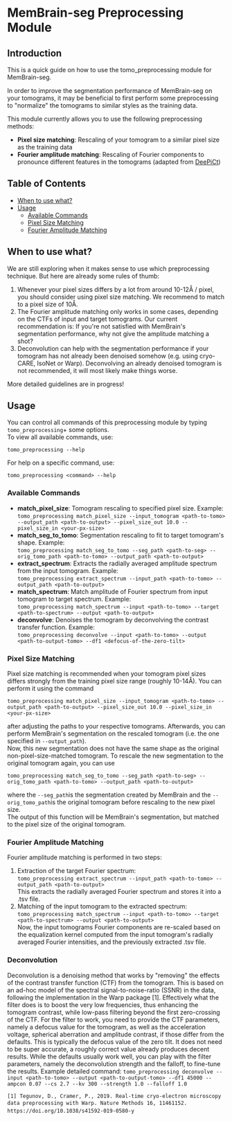 # MemBrain-seg Preprocessing Module

## Introduction

This is a quick guide on how to use the tomo_preprocessing module for MemBrain-seg. 

In order to improve the segmentation performance of MemBrain-seg on your tomograms,
it may be beneficial to first perform some preprocessing to "normalize" the tomograms
to similar styles as the training data.

This module currently allows you to use the following preprocessing methods:
- **Pixel size matching**: Rescaling of your tomogram to a similar pixel size as the training data
- **Fourier amplitude matching**: Rescaling of Fourier components to pronounce different features in the tomograms (adapted from [DeePiCt](https://github.com/ZauggGroup/DeePiCt))

## Table of Contents
- [When to use what?](#when-to-use-what)
- [Usage](#usage)
  - [Available Commands](#available-commands)
  - [Pixel Size Matching](#pixel-size-matching)
  - [Fourier Amplitude Matching](#fourier-amplitude-matching)


## When to use what?

We are still exploring when it makes sense to use which preprocessing technique. But here are 
already some rules of thumb:

1. Whenever your pixel sizes differs by a lot from around 10-12&Aring; / pixel, you should consider using pixel size matching. We recommend to match to a pixel size of 10&Aring;.
2. The Fourier amplitude matching only works in some cases, depending on the CTFs of input 
and target tomograms. Our current recommendation is: If you're not satisfied with MemBrain's 
segmentation performance, why not give the amplitude matching a shot?
3. Deconvolution can help with the segmentation performance if your tomogram has not already been denoised somehow (e.g. using cryo-CARE, IsoNet or Warp). Deconvolving an already denoised tomogram is not recommended, it will most likely make things worse.

More detailed guidelines are in progress!

## Usage
You can control all commands of this preprocessing module by typing `tomo_preprocessing`+ some options.  
To view all available commands, use:

`tomo_preprocessing --help`

For help on a specific command, use:

`tomo_preprocessing <command> --help`

### **Available Commands**


- **match_pixel_size**: Tomogram rescaling to specified pixel size. Example:  
`tomo_preprocessing match_pixel_size --input_tomogram <path-to-tomo> --output_path <path-to-output> --pixel_size_out 10.0 --pixel_size_in <your-px-size>`
- **match_seg_to_tomo**: Segmentation rescaling to fit to target tomogram's shape. Example:  
`tomo_preprocessing match_seg_to_tomo --seg_path <path-to-seg> --orig_tomo_path <path-to-tomo> --output_path <path-to-output>`
- **extract_spectrum**: Extracts the radially averaged amplitude spectrum from the input tomogram. Example:  
`tomo_preprocessing extract_spectrum --input_path <path-to-tomo> --output_path <path-to-output>`
- **match_spectrum**: Match amplitude of Fourier spectrum from input tomogram to target spectrum. Example:  
`tomo_preprocessing match_spectrum --input <path-to-tomo> --target <path-to-spectrum> --output <path-to-output>`
- **deconvolve**: Denoises the tomogram by deconvolving the contrast transfer function. Example:  
`tomo_preprocessing deconvolve --input <path-to-tomo> --output <path-to-output-tomo> --df1 <defocus-of-the-zero-tilt>`

### **Pixel Size Matching**
Pixel size matching is recommended when your tomogram pixel sizes differs strongly from the training pixel size range (roughly 10-14&Aring;). You can perform it using the command

`tomo_preprocessing match_pixel_size --input_tomogram <path-to-tomo> --output_path <path-to-output> --pixel_size_out 10.0 --pixel_size_in <your-px-size>`

after adjusting the paths to your respective tomograms.
Afterwards, you can perform MemBrain's segmentation on the rescaled tomogram (i.e. the one specified in `--output_path`).  
Now, this new segmentation does not have the same shape as the original non-pixel-size-matched tomogram. To rescale the new segmentation to the original tomogram again, you can use

`tomo_preprocessing match_seg_to_tomo --seg_path <path-to-seg> --orig_tomo_path <path-to-tomo> --output_path <path-to-output>`

where the `--seg_path`is the segmentation created by MemBrain and the `--orig_tomo_path`is the original tomogram before rescaling to the new pixel size.  
The output of this function will be MemBrain's segmentation, but matched to the pixel size of the original tomogram.


### **Fourier Amplitude Matching**
Fourier amplitude matching is performed in two steps:

1. Extraction of the target Fourier spectrum:  
`tomo_preprocessing extract_spectrum --input_path <path-to-tomo> --output_path <path-to-output>`  
This extracts the radially averaged Fourier spectrum and stores it into a .tsv file.
2. Matching of the input tomogram to the extracted spectrum:  
`tomo_preprocessing match_spectrum --input <path-to-tomo> --target <path-to-spectrum> --output <path-to-output>`  
Now, the input tomograms Fourier components are re-scaled based on the equalization kernel computed from the input tomogram's radially averaged Fourier intensities, and the previously extracted .tsv file.

### **Deconvolution**

Deconvolution is a denoising method that works by "removing" the effects of the contrast transfer function (CTF) from the tomogram. This is based on an ad-hoc model of the spectral signal-to-noise-ratio (SSNR) in the data, following the implementation in the Warp package [1]. Effectively what the filter does is to boost the very low frequencies, thus enhancing the tomogram contrast, while low-pass filtering beyond the first zero-crossing of the CTF.
For the filter to work, you need to provide the CTF parameters, namely a defocus value for the tomogram, as well as the acceleration voltage, spherical aberration and amplitude contrast, if those differ from the defaults. This is typically the defocus value of the zero tilt. It does not need to be super accurate, a roughly correct value already produces decent results. While the defaults usually work well, you can play with the filter parameters, namely the deconvolution strength and the falloff, to fine-tune the results.
Example detailed command:
`tomo_preprocessing deconvolve --input <path-to-tomo> --output <path-to-output-tomo> --df1 45000 --ampcon 0.07 --cs 2.7 --kv 300 --strength 1.0 --falloff 1.0`

```
[1] Tegunov, D., Cramer, P., 2019. Real-time cryo-electron microscopy data preprocessing with Warp. Nature Methods 16, 11461152. https://doi.org/10.1038/s41592-019-0580-y
```